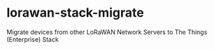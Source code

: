 # lorawan-stack-migrate
Migrate devices from other LoRaWAN Network Servers to The Things (Enterprise) Stack
